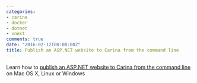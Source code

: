 ```yaml
---
categories:
- carina
- docker
- dotnet
- vnext
comments: true
date: "2016-02-12T00:00:00Z"
title: Publish an ASP.NET website to Carina from the command line
---
```


Learn how to [publish an ASP.NET website to Carina from the command line][tutorial] on Mac OS X, Linux or Windows

[tutorial]: https://getcarina.com/docs/tutorials/publish-aspnet-to-carina/
